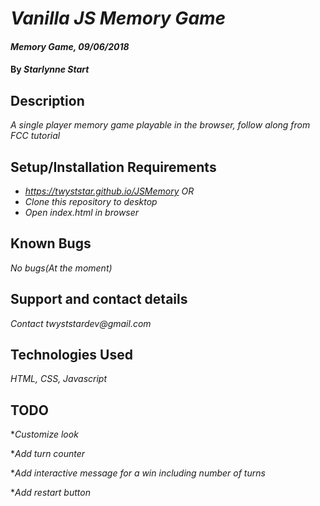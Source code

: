 # _Vanilla JS Memory Game_

#### _Memory Game, 09/06/2018_

#### By _**Starlynne Start**_

## Description

_A single player memory game playable in the browser, follow along from FCC tutorial_

## Setup/Installation Requirements
* _https://twyststar.github.io/JSMemory_
_OR_
* _Clone this repository to desktop_
* _Open index.html in browser_

## Known Bugs

_No bugs(At the moment)_

## Support and contact details

_Contact twyststardev@gmail.com_

## Technologies Used

_HTML, CSS, Javascript_

## TODO

*_Customize look_

*_Add turn counter_

*_Add interactive message for a win including number of turns_

*_Add restart button_